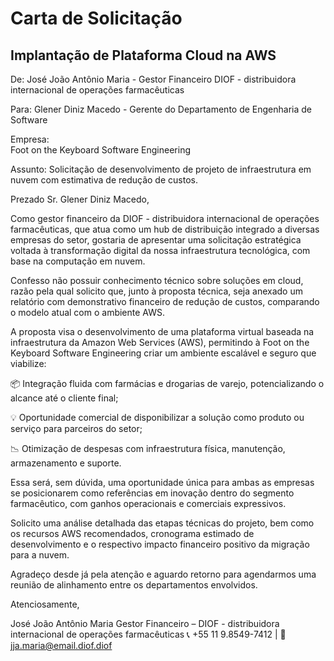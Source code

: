 # Carta de Solicitação
## Implantação de Plataforma Cloud na AWS

De: José João Antônio Maria - Gestor Financeiro 
DIOF - distribuidora internacional de operações farmacêuticas

Para: 
Glener Diniz Macedo - Gerente do Departamento de Engenharia de Software 

Empresa:  
Foot on the Keyboard Software Engineering

Assunto: 
Solicitação de desenvolvimento de projeto de infraestrutura em nuvem com estimativa de redução de custos.



Prezado Sr. Glener Diniz Macedo,

Como gestor financeiro da DIOF - distribuidora internacional de operações farmacêuticas, que atua como um hub de distribuição integrado a diversas empresas do setor, gostaria de apresentar uma solicitação estratégica voltada à transformação digital da nossa infraestrutura tecnológica, com base na computação em nuvem.

Confesso não possuir conhecimento técnico sobre soluções em cloud, razão pela qual solicito que, junto à proposta técnica, seja anexado um relatório com demonstrativo financeiro de redução de custos, comparando o modelo atual com o ambiente AWS.



A proposta visa o desenvolvimento de uma plataforma virtual baseada na infraestrutura da Amazon Web Services (AWS), permitindo à Foot on the Keyboard Software Engineering criar um ambiente escalável e seguro que viabilize:

📦 Integração fluida com farmácias e drogarias de varejo, potencializando o alcance até o cliente final;

💡 Oportunidade comercial de disponibilizar a solução como produto ou serviço para parceiros do setor;

📉 Otimização de despesas com infraestrutura física, manutenção, armazenamento e suporte.



Essa será, sem dúvida, uma oportunidade única para ambas as empresas se posicionarem como referências em inovação dentro do segmento farmacêutico, com ganhos operacionais e comerciais expressivos.

Solicito uma análise detalhada das etapas técnicas do projeto, bem como os recursos AWS recomendados, cronograma estimado de desenvolvimento e o respectivo impacto financeiro positivo da migração para a nuvem.

Agradeço desde já pela atenção e aguardo retorno para agendarmos uma reunião de alinhamento entre os departamentos envolvidos.

Atenciosamente, 

José João Antônio Maria 
Gestor Financeiro – 
DIOF - distribuidora internacional de operações farmacêuticas
📞 +55 11 9.8549-7412     |     📧 jja.maria@email.diof.diof